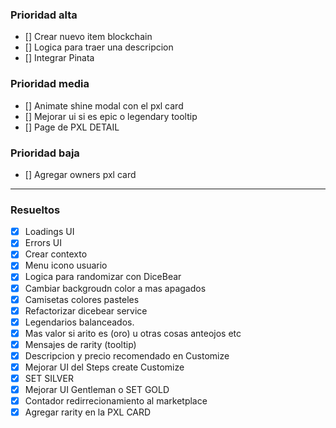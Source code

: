 ### Prioridad alta

- [] Crear nuevo item blockchain
- [] Logica para traer una descripcion
- [] Integrar Pinata

### Prioridad media

- [] Animate shine modal con el pxl card
- [] Mejorar ui si es epic o legendary tooltip
- [] Page de PXL DETAIL

### Prioridad baja

- [] Agregar owners pxl card

---

### Resueltos

- [x] Loadings UI
- [x] Errors UI
- [x] Crear contexto
- [x] Menu icono usuario
- [x] Logica para randomizar con DiceBear
- [x] Cambiar backgroudn color a mas apagados
- [x] Camisetas colores pasteles
- [x] Refactorizar dicebear service
- [x] Legendarios balanceados.
- [x] Mas valor si arito es (oro) u otras cosas anteojos etc
- [x] Mensajes de rarity (tooltip)
- [x] Descripcion y precio recomendado en Customize
- [x] Mejorar UI del Steps create Customize
- [x] SET SILVER
- [x] Mejorar UI Gentleman o SET GOLD
- [x] Contador redirrecionamiento al marketplace
- [x] Agregar rarity en la PXL CARD
